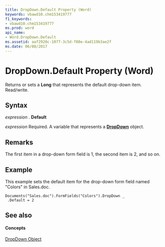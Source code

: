 ```yaml
---
title: DropDown.Default Property (Word)
keywords: vbawd10.chm153419777
f1_keywords:
- vbawd10.chm153419777
ms.prod: word
api_name:
- Word.DropDown.Default
ms.assetid: aaf2920c-1077-3c5d-f80e-4ad119b3ae2f
ms.date: 06/08/2017
---
```



# DropDown.Default Property (Word)

Returns or sets a  **Long** that represents the default drop-down item. Read/write.


## Syntax

 _expression_ . **Default**

 _expression_ Required. A variable that represents a **[DropDown](Word.DropDown.md)** object.


## Remarks

The first item in a drop-down form field is 1, the second item is 2, and so on.


## Example

This example sets the default item for the drop-down form field named "Colors" in Sales.doc.


```
Documents("Sales.doc").FormFields("Colors").DropDown _ 
 .Default = 2
```


## See also


#### Concepts


[DropDown Object](Word.DropDown.md)

